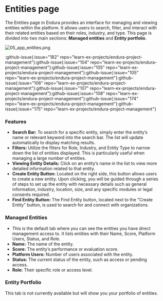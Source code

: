 # Entities page

The Entities page in Endura provides an interface for managing and viewing entities within the platform. It allows users to search, filter, and interact with their related entities based on their roles, industry, and type. This page is divided into two main sections: **Managed entities** and **Entity portfolio**.

![05\_app\_entities.png](/05_app_entities.png)

:github-issue{:issue="182" repo="learn-ex-projects/endura-project-management"}\:github-issue{\:issue="104" repo="learn-ex-projects/endura-project-management"}\:github-issue{\:issue="105" repo="learn-ex-projects/endura-project-management"}\:github-issue{\:issue="105" repo="learn-ex-projects/endura-project-management"}\:github-issue{\:issue="106" repo="learn-ex-projects/endura-project-management"}\:github-issue{\:issue="107" repo="learn-ex-projects/endura-project-management"}\:github-issue{\:issue="108" repo="learn-ex-projects/endura-project-management"}\:github-issue{\:issue="174" repo="learn-ex-projects/endura-project-management"}\:github-issue{\:issue="175" repo="learn-ex-projects/endura-project-management"}

### Features

- **Search Bar:**
  To search for a specific entity, simply enter the entity’s name or relevant keyword into the search bar. The list will update automatically to display matching results.
- **Filters:**
  Utilize the filters for Role, Industry, and Entity Type to narrow down the list of entities displayed. This is particularly useful when managing a large number of entities.
- **Viewing Entity Details:**
  Click on an entity’s name in the list to view more detailed information related to that entity.
- **Create Entity Button:**
  Located on the right side, this button allows users to create a new entity. Upon clicking, you will be guided through a series of steps to set up the entity with necessary details such as general information, industry, location, size, and any specific modules or legal consents required.
- **Find Entity Button:**
  The Find Entity button, located next to the "Create Entity" button, is used to search for and connect with organizations.

### Managed Entities

- This is the default tab where you can see the entities you have direct management access to. It lists entities with their Name, Score, Platform Users, Status, and Role.
- **Name:** The name of the entity.
- **Score:** The entity’s performance or evaluation score.
- **Platform Users:** Number of users associated with the entity.
- **Status:** The current status of the entity, such as access or pending access.
- **Role:** Their specific role or access level.

### Entity Portfolio

This tab is not currently available but will show you your portfolio of entities.
